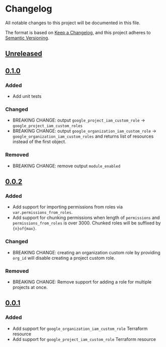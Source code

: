 # Changelog

All notable changes to this project will be documented in this file.

The format is based on [Keep a Changelog](https://keepachangelog.com/en/1.0.0/),
and this project adheres to [Semantic Versioning](https://semver.org/spec/v2.0.0.html).

## [Unreleased]

## [0.1.0]

### Added

- Add unit tests

### Changed

- BREAKING CHANGE: output `google_project_iam_custom_role` -> `google_project_iam_custom_roles`
- BREAKING CHANGE: output `google_organization_iam_custom_role` -> `google_organization_iam_custom_roles` and returns list of resources instead of the first object.

### Removed

- BREAKING CHANGE: remove output `module_enabled`

## [0.0.2]

### Added

- Add support for importing permissions from roles via `var.permissions_from_roles`.
- Add support for chunking permissions when length of `permissions` and `permissions_from_roles` is over 3000.
  Chunked roles will be suffixed by `{n}of{max}`.

### Changed

- BREAKING CHANGE: creating an organization custom role by providing `org_id` will disable creating a project custom role.

### Removed

- BREAKING CHANGE: Remove support for adding a role for multiple projects at once.

## [0.0.1]

### Added

- Add support for `google_organization_iam_custom_role` Terraform resource
- Add support for `google_project_iam_custom_role` Terraform resource

[unreleased]: https://github.com/mineiros-io/terraform-google-iam-custom-role/compare/v0.1.0...HEAD
[0.1.0]: https://github.com/mineiros-io/terraform-google-iam-custom-role/compare/v0.0.2...v0.1.0
[0.0.2]: https://github.com/mineiros-io/terraform-google-iam-custom-role/compare/v0.0.1...v0.0.2
[0.0.1]: https://github.com/mineiros-io/terraform-google-iam-custom-role/releases/tag/v0.0.1
